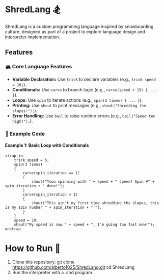 # ShredLang 🏂

ShredLang is a custom programming language inspired by snowboarding culture, designed as part of a project to explore language design and interpreter implementation.

## Features

### 🏔️ Core Language Features
- **Variable Declaration:** Use `trick` to declare variables (e.g., `trick speed = 10;`).
- **Conditionals:** Use `carve` to branch logic (e.g., `carve(speed > 15) { ... }`).
- **Loops:** Use `spin` to iterate actions (e.g., `spin(3 times) { ... }`).
- **Printing:** Use `shout` to print messages (e.g., `shout("Shredding the slopes!");`).
- **Error Handling:** Use `bail` to raise runtime errors (e.g., `bail("Speed too high!");`).

### 📜 Example Code

#### Example 1: Basic Loop with Conditionals
```shd
strap_in
    trick speed = 5;
    spin(3 times)
    {
        carve(spin_iteration == 1)
        {
            shout("Yooo spinning with " + speed + " speed! Spin #" + spin_iteration + " done!");
        }
        carve(spin_iteration > 1)
        {
            shout("This ain't my first time shredding the slopes, this is my spin number " + spin_iteration + "!");
        }
    }
    speed = 20;
    shout("My speed is now " + speed + ", I'm going too fast now!");
unstrap
```
# How to Run 🚀
1. Clone this repository:
   git clone https://github.com/alberto1025/ShredLang.git
   cd ShredLang
2. Run the interpreter with a .shd program
